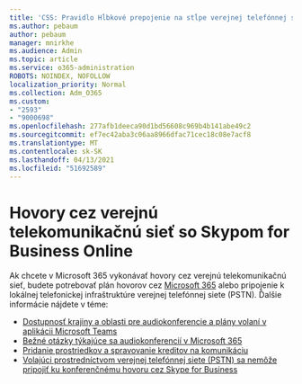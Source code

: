 ```yaml
---
title: 'CSS: Pravidlo Hĺbkové prepojenie na stĺpe verejnej telefónnej siete (PSTN)'
ms.author: pebaum
author: pebaum
manager: mnirkhe
ms.audience: Admin
ms.topic: article
ms.service: o365-administration
ROBOTS: NOINDEX, NOFOLLOW
localization_priority: Normal
ms.collection: Adm_O365
ms.custom:
- "2593"
- "9000698"
ms.openlocfilehash: 277afb1deeca90d1bd56608c969b4b141abe49c2
ms.sourcegitcommit: ef7ec42aba3c06aa8966dfac71cec18c08e7acf8
ms.translationtype: MT
ms.contentlocale: sk-SK
ms.lasthandoff: 04/13/2021
ms.locfileid: "51692589"
---
```

# <a name="pstn-calling-with-skype-for-business-online"></a>Hovory cez verejnú telekomunikačnú sieť so Skypom for Business Online

Ak chcete v Microsoft 365 vykonávať hovory cez verejnú telekomunikačnú sieť, budete potrebovať plán hovorov cez [Microsoft 365](https://docs.microsoft.com/microsoftteams/what-is-phone-system-in-office-365#more-about-calling-plans) alebo pripojenie k lokálnej telefonickej infraštruktúre verejnej telefónnej siete (PSTN). Ďalšie informácie nájdete v téme:

- [Dostupnosť krajiny a oblasti pre audiokonferencie a plány volaní v aplikácii Microsoft Teams](https://docs.microsoft.com/microsoftteams/country-and-region-availability-for-audio-conferencing-and-calling-plans/country-and-region-availability-for-audio-conferencing-and-calling-plans)
- [Bežné otázky týkajúce sa audiokonferencií v Microsoft 365](https://docs.microsoft.com/microsoftteams/audio-conferencing-common-questions)
- [Pridanie prostriedkov a spravovanie kreditov na komunikáciu](https://docs.microsoft.com/microsoftteams/add-funds-and-manage-communications-credits)
- [Volajúci prostredníctvom verejnej telefónnej siete (PSTN) sa nemôže pripojiť ku konferenčnému hovoru cez Skype for Business](https://docs.microsoft.com/SkypeForBusiness/troubleshoot/online-conferencing/pstn-callers-cant-join-dial-in-call)
